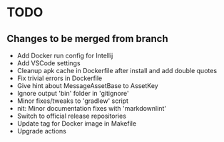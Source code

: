 # TODO

## Changes to be merged from branch

- Add Docker run config for Intellij
- Add VSCode settings
- Cleanup apk cache in Dockerfile after install and add double quotes
- Fix trivial errors in Dockerfile
- Give hint about MessageAssetBase to AssetKey
- Ignore output 'bin' folder in 'gitignore'
- Minor fixes/tweaks to 'gradlew' script
- nit: Minor documentation fixes with 'markdownlint'
- Switch to official release repositories
- Update tag for Docker image in Makefile
- Upgrade actions
